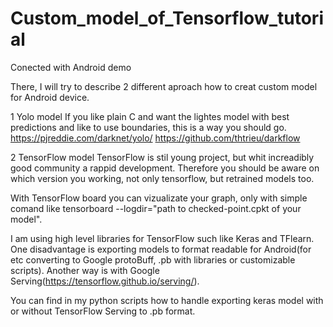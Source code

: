 # Custom_model_of_Tensorflow_tutorial
Conected with Android demo

There, I will try to describe 2 different aproach how to creat custom model for Android device.

1 Yolo model
If you like plain C and want the lightes model with best predictions and like to use boundaries, this is a way you should go.
https://pjreddie.com/darknet/yolo/
https://github.com/thtrieu/darkflow

2 TensorFlow model
TensorFlow is stil young project, but whit increadibly good community a rappid development. Therefore you should be aware 
on which version you working, not only tensorflow, but retrained models too.

With TensorFlow board you can vizualizate your graph, only with simple comand like tensorboard --logdir="path to checked-point.cpkt 
of your model".


I am using high level libraries for TensorFlow such like Keras and TFlearn. One disadvantage is exporting models to 
format readable for Android(for etc converting to Google protoBuff, .pb with libraries or customizable scripts). Another 
way is with Google Serving(https://tensorflow.github.io/serving/). 

You can find in my python scripts how to handle exporting keras model with or without TensorFlow Serving to .pb format.

